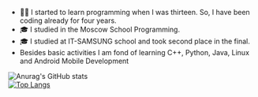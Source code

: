 
 - 💪🏻 I started to learn programming when I was thirteen. So, I have been coding already for four years.
 - 🎓 I studied in the Moscow School Programming.
 - 🎓 I studied at IT-SAMSUNG school and took second place in the final.
 - Besides basic activities I am fond of learning C++, Python, Java, Linux and Android Mobile Development

![Anurag's GitHub stats](https://github-readme-stats.vercel.app/api?username=IFraimG&show_icons=true&theme=dark)       
[![Top Langs](https://github-readme-stats.vercel.app/api/top-langs/?username=IFraimG)](https://github.com/anuraghazra/github-readme-stats)
